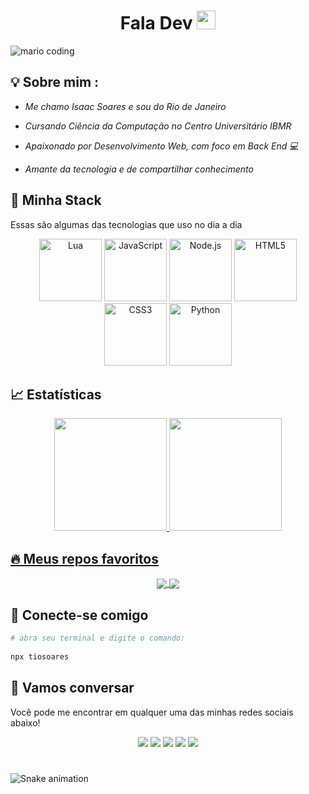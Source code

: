 
<h1 align="center">Fala Dev <img src="https://media.giphy.com/media/hvRJCLFzcasrR4ia7z/giphy.gif" width="30px"></h1>

![mario coding](https://i.imgur.com/1ZvVkDc.gif)

## 💡 Sobre mim :
 - *Me chamo Isaac Soares e sou do Rio de Janeiro* 

 - *Cursando Ciência da Computação no Centro Universitário IBMR* 
 
 - *Apaixonado por Desenvolvimento Web, com foco em Back End 💻* 
 
 - *Amante da tecnologia e de compartilhar conhecimento* 


## 🔮 Minha Stack
Essas são algumas das tecnologias que uso no dia a dia

<div align="center">
 <img src="https://upload.wikimedia.org/wikipedia/commons/c/cf/Lua-Logo.svg" width="100" title="Lua">      
 <img src="https://media3.giphy.com/media/ln7z2eWriiQAllfVcn/200w.webp" width="100" title="JavaScript">      
 <img src="https://i.giphy.com/media/eNAsjO55tPbgaor7ma/200w.webp" width="100" title="Node.js">      
 <img src="https://i.giphy.com/media/KzJkzjggfGN5Py6nkT/200.webp" width="100" title="HTML5">      
 <img src="https://i.giphy.com/media/IdyAQJVN2kVPNUrojM/200.webp" width="100" title="CSS3">      
 <img src="https://media.giphy.com/media/LMt9638dO8dftAjtco/giphy.gif" width="100" title="Python">
</div>


## 📈 Estatísticas

<div align="center">
  <a href="https://github.com/tiosoaress">
  <img height="180em" src="https://github-readme-stats.vercel.app/api/top-langs/?username=tiosoaress&layout=compact&langs_count=7&theme=react&hide_border=true"/>
  <img height="180em" src="https://github-readme-stats.vercel.app/api?username=tiosoaress&show_icons=true&theme=react&include_all_commits=true&count_private=true&hide_border=true"/>
</div>

## 🔥 Meus repos favoritos

<div align="center">
 <a href="https://github.com/tiosoaress">
  <img align="center" src="https://github-readme-stats.vercel.app/api/pin/?username=tiosoaress&repo=MidNight&theme=react&hide_border=true" />
</a>
<a href="https://github.com/tiosoaress">
  <img align="center" src="https://github-readme-stats.vercel.app/api/pin/?username=tiosoaress&repo=AmericaGG&theme=react&hide_border=true" />
</a>
</div>
 
## 🍻 Conecte-se comigo

```bash
# abra seu terminal e digite o comando: 
 
npx tiosoares
````

## :speech_balloon: Vamos conversar

Você pode me encontrar em qualquer uma das minhas redes sociais abaixo!

<div align="center">
<a href="https://twitter.com/tiosoaress" target="_blank"><img src="https://img.shields.io/badge/Twitter-2CA5E0?style=for-the-badge&logo=twitter&logoColor=white" target="_blank"></a>  
<a href="https://github.com/tiosoaress"><img src="https://img.shields.io/badge/-Github-%23333?style=for-the-badge&logo=github&logoColor=white" target="_blank"></a>  
<a href="https://instagram.com/tiosoares" target="_blank"><img src="https://img.shields.io/badge/-Instagram-%23E4405F?style=for-the-badge&logo=instagram&logoColor=white" target="_blank"></a>  
<a href="mailto:soares.dll14@gmail.com"><img src="https://img.shields.io/badge/-Gmail-ff9800?style=for-the-badge&logo=gmail&logoColor=white" target="_blank"></a>  
<a href="https://www.twitch.tv/tiosoaress" target="_blank"><img src="https://img.shields.io/badge/Twitch-9146FF?style=for-the-badge&logo=twitch&logoColor=white" target="_blank"></a>
</div>

#

![Snake animation](https://github.com/tiosoaress/t/blob/output/github-contribution-grid-snake.svg)

